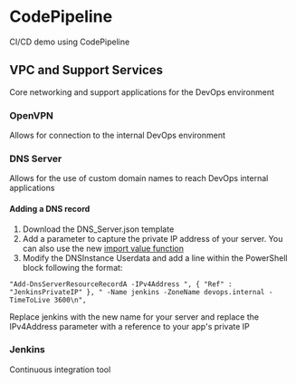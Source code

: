# CodePipeline
CI/CD demo using CodePipeline

## VPC and Support Services
Core networking and support applications for the DevOps environment

### OpenVPN
Allows for connection to the internal DevOps environment

### DNS Server
Allows for the use of custom domain names to reach DevOps internal applications
#### Adding a DNS record
1. Download the DNS_Server.json template
2. Add a parameter to capture the private IP address of your server. You can also use the new [import value function](http://docs.aws.amazon.com/AWSCloudFormation/latest/UserGuide/intrinsic-function-reference-importvalue.html)
3. Modify the DNSInstance Userdata and add a line within the PowerShell block following the format:

`"Add-DnsServerResourceRecordA -IPv4Address ", { "Ref" : "JenkinsPrivateIP" }, " -Name jenkins -ZoneName devops.internal -TimeToLive 3600\n",`

Replace jenkins with the new name for your server and replace the IPv4Address parameter with a reference to your app's private IP 

### Jenkins
Continuous integration tool 
